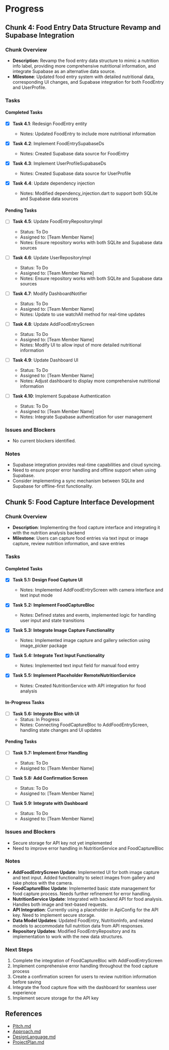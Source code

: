 # Progress

## Chunk 4: Food Entry Data Structure Revamp and Supabase Integration

### Chunk Overview

- **Description**: Revamp the food entry data structure to mimic a nutrition info label, providing more comprehensive nutritional information, and integrate Supabase as an alternative data source.
- **Milestone**: Updated food entry system with detailed nutritional data, corresponding UI changes, and Supabase integration for both FoodEntry and UserProfile.

### Tasks

#### Completed Tasks

- [x] **Task 4.1**: Redesign FoodEntry entity
  - Notes: Updated FoodEntry to include more nutritional information

- [x] **Task 4.2**: Implement FoodEntrySupabaseDs
  - Notes: Created Supabase data source for FoodEntry

- [x] **Task 4.3**: Implement UserProfileSupabaseDs
  - Notes: Created Supabase data source for UserProfile

- [x] **Task 4.4**: Update dependency injection
  - Notes: Modified dependency_injection.dart to support both SQLite and Supabase data sources

#### Pending Tasks

- [ ] **Task 4.5**: Update FoodEntryRepositoryImpl
  - Status: To Do
  - Assigned to: [Team Member Name]
  - Notes: Ensure repository works with both SQLite and Supabase data sources

- [ ] **Task 4.6**: Update UserRepositoryImpl
  - Status: To Do
  - Assigned to: [Team Member Name]
  - Notes: Ensure repository works with both SQLite and Supabase data sources

- [ ] **Task 4.7**: Modify DashboardNotifier
  - Status: To Do
  - Assigned to: [Team Member Name]
  - Notes: Update to use watchAll method for real-time updates

- [ ] **Task 4.8**: Update AddFoodEntryScreen
  - Status: To Do
  - Assigned to: [Team Member Name]
  - Notes: Modify UI to allow input of more detailed nutritional information

- [ ] **Task 4.9**: Update Dashboard UI
  - Status: To Do
  - Assigned to: [Team Member Name]
  - Notes: Adjust dashboard to display more comprehensive nutritional information

- [ ] **Task 4.10**: Implement Supabase Authentication
  - Status: To Do
  - Assigned to: [Team Member Name]
  - Notes: Integrate Supabase authentication for user management

### Issues and Blockers

- No current blockers identified.

### Notes

- Supabase integration provides real-time capabilities and cloud syncing.
- Need to ensure proper error handling and offline support when using Supabase.
- Consider implementing a sync mechanism between SQLite and Supabase for offline-first functionality.

## Chunk 5: Food Capture Interface Development

### Chunk Overview

- **Description**: Implementing the food capture interface and integrating it with the nutrition analysis backend
- **Milestone**: Users can capture food entries via text input or image capture, review nutrition information, and save entries

### Tasks

#### Completed Tasks

- [x] **Task 5.1: Design Food Capture UI**
  - Notes: Implemented AddFoodEntryScreen with camera interface and text input mode

- [x] **Task 5.2: Implement FoodCaptureBloc**
  - Notes: Defined states and events, implemented logic for handling user input and state transitions

- [x] **Task 5.3: Integrate Image Capture Functionality**
  - Notes: Implemented image capture and gallery selection using image_picker package

- [x] **Task 5.4: Integrate Text Input Functionality**
  - Notes: Implemented text input field for manual food entry

- [x] **Task 5.5: Implement Placeholder RemoteNutritionService**
  - Notes: Created NutritionService with API integration for food analysis

#### In-Progress Tasks

- [ ] **Task 5.6: Integrate Bloc with UI**
  - Status: In Progress
  - Notes: Connecting FoodCaptureBloc to AddFoodEntryScreen, handling state changes and UI updates

#### Pending Tasks

- [ ] **Task 5.7: Implement Error Handling**
  - Status: To Do
  - Assigned to: [Team Member Name]

- [ ] **Task 5.8: Add Confirmation Screen**
  - Status: To Do
  - Assigned to: [Team Member Name]

- [ ] **Task 5.9: Integrate with Dashboard**
  - Status: To Do
  - Assigned to: [Team Member Name]

### Issues and Blockers

- Secure storage for API key not yet implemented
- Need to improve error handling in NutritionService and FoodCaptureBloc

### Notes

- **AddFoodEntryScreen Update**: Implemented UI for both image capture and text input. Added functionality to select images from gallery and take photos with the camera.
- **FoodCaptureBloc Update**: Implemented basic state management for food capture process. Needs further refinement for error handling.
- **NutritionService Update**: Integrated with backend API for food analysis. Handles both image and text-based requests.
- **API Integration**: Currently using a placeholder in ApiConfig for the API key. Need to implement secure storage.
- **Data Model Updates**: Updated FoodEntry, NutritionInfo, and related models to accommodate full nutrition data from API responses.
- **Repository Updates**: Modified FoodEntryRepository and its implementation to work with the new data structures.

### Next Steps

1. Complete the integration of FoodCaptureBloc with AddFoodEntryScreen
2. Implement comprehensive error handling throughout the food capture process
3. Create a confirmation screen for users to review nutrition information before saving
4. Integrate the food capture flow with the dashboard for seamless user experience
5. Implement secure storage for the API key

## References

- [Pitch.md](./Pitch.md)
- [Approach.md](./Approach.md)
- [DesignLanguage.md](./DesignLanguage.md)
- [ProjectPlan.md](./ProjectPlan.md)